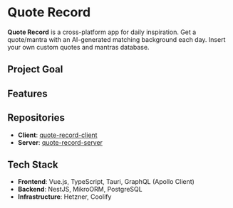 # Quote Record

**Quote Record** is a cross-platform app for daily inspiration. Get a quote/mantra with an AI-generated matching background each day. Insert your own custom quotes and mantras database.

## Project Goal


## Features


## Repositories
- **Client**: [quote-record-client](https://github.com/varbSan/quote-record-client)
- **Server**: [quote-record-server](https://github.com/varbSan/quote-record-server)

## Tech Stack
- **Frontend**: Vue.js, TypeScript, Tauri, GraphQL (Apollo Client)
- **Backend**: NestJS, MikroORM, PostgreSQL
- **Infrastructure**: Hetzner, Coolify